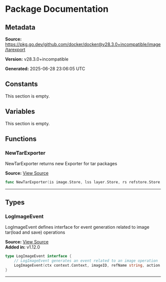 # Package Documentation

## Metadata

**Source:** https://pkg.go.dev/github.com/docker/docker@v28.3.0+incompatible/image/tarexport

**Version:** v28.3.0+incompatible

**Generated:** 2025-06-28 23:06:05 UTC

## Constants

This section is empty.

## Variables

This section is empty.

## Functions

### NewTarExporter

NewTarExporter returns new Exporter for tar packages

**Source:** [View Source](https://github.com/docker/docker/blob/v28.3.0/image/tarexport/tarexport.go#L46)  

```go
func NewTarExporter(is image.Store, lss layer.Store, rs refstore.Store, loggerImgEvent LogImageEvent, platform *ocispec.Platform) image.Exporter
```

---

## Types

### LogImageEvent

LogImageEvent defines interface for event generation related to image tar(load and save) operations

**Source:** [View Source](https://github.com/docker/docker/blob/v28.3.0/image/tarexport/tarexport.go#L40)  
**Added in:** v1.12.0

```go
type LogImageEvent interface {
	// LogImageEvent generates an event related to an image operation
	LogImageEvent(ctx context.Context, imageID, refName string, action events.Action)
}
```

---

